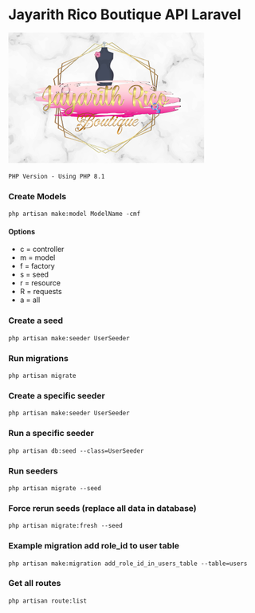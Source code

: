 # Jayarith Rico Boutique API Laravel

![](/public/assets/images/logo-jr-mobile.png)

```PHP Version - Using PHP 8.1```

### Create Models
```
php artisan make:model ModelName -cmf
```
#### Options
* c = controller
* m = model
* f = factory
* s = seed
* r = resource
* R = requests
* a = all


### Create a seed
``` 
php artisan make:seeder UserSeeder
```

### Run migrations
```
php artisan migrate
```

### Create a specific seeder
```
php artisan make:seeder UserSeeder
```

### Run a specific seeder
```
php artisan db:seed --class=UserSeeder
```

### Run seeders
```
php artisan migrate --seed
```

### Force rerun seeds (replace all data in database)
```
php artisan migrate:fresh --seed
```

### Example migration add role_id to user table
```
php artisan make:migration add_role_id_in_users_table --table=users
```

### Get all routes
```
php artisan route:list
```

